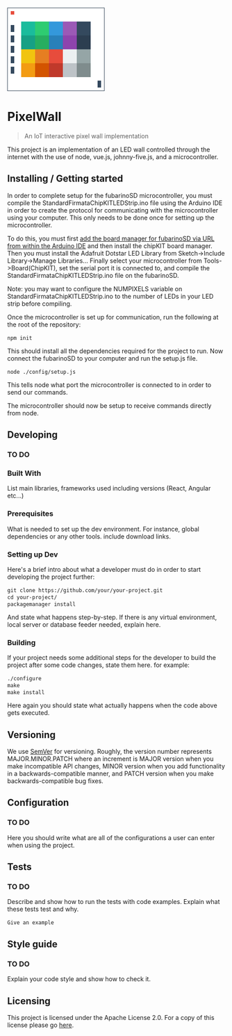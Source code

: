 ![Pixel Wall Logo](./images/PixelWallLogo.png)

# PixelWall
> An IoT interactive pixel wall implementation

This project is an implementation of an LED wall controlled through the internet with the use of node, vue.js, johnny-five.js, and a microcontroller.

## Installing / Getting started

In order to complete setup for the fubarinoSD microcontroller, you must compile the StandardFirmataChipKITLEDStrip.ino file using the Arduino IDE in order to create the protocol for communicating with the microcontroller using your computer. This only needs to be done once for setting up the microcontroller.

To do this, you must first [add the board manager for fubarinoSD via URL from within the Arduino IDE](http://chipkit.net/wiki/index.php?title=ChipKIT_core) and then install the chipKIT board manager. Then you must install the Adafruit Dotstar LED Library from Sketch->Include Library->Manage Libraries... Finally select your microcontroller from Tools->Board(ChipKIT), set the serial port it is connected to, and compile the StandardFirmataChipKITLEDStrip.ino file on the fubarinoSD.

Note: you may want to configure the NUMPIXELS variable on StandardFirmataChipKITLEDStrip.ino to the number of LEDs in your LED strip before compiling.

Once the microcontroller is set up for communication, run the following at the root of the repository:

```shell
npm init
```

This should install all the dependencies required for the project to run.
Now connect the fubarinoSD to your computer and run the setup.js file.

```shell
node ./config/setup.js
```

This tells node what port the microcontroller is connected to in order to send our commands.

The microcontroller should now be setup to receive commands directly from node.

## Developing

### TO DO
### Built With
List main libraries, frameworks used including versions (React, Angular etc...)


### Prerequisites

What is needed to set up the dev environment. For instance, global dependencies or any other tools. include download links.


### Setting up Dev

Here's a brief intro about what a developer must do in order to start developing
the project further:

```shell
git clone https://github.com/your/your-project.git
cd your-project/
packagemanager install
```

And state what happens step-by-step. If there is any virtual environment, local server or database feeder needed, explain here.

### Building

If your project needs some additional steps for the developer to build the
project after some code changes, state them here. for example:

```shell
./configure
make
make install
```

Here again you should state what actually happens when the code above gets
executed.

## Versioning

We use [SemVer](http://semver.org/) for versioning.
Roughly, the version number represents MAJOR.MINOR.PATCH where an increment is
    MAJOR version when you make incompatible API changes,
    MINOR version when you add functionality in a backwards-compatible manner, and
    PATCH version when you make backwards-compatible bug fixes.

## Configuration

### TO DO
Here you should write what are all of the configurations a user can enter when
using the project.

## Tests

### TO DO
Describe and show how to run the tests with code examples.
Explain what these tests test and why.

```shell
Give an example
```

## Style guide

### TO DO
Explain your code style and show how to check it.

## Licensing

This project is licensed under the Apache License 2.0.
For a copy of this license please go [here](https://www.apache.org/licenses/LICENSE-2.0.html).
